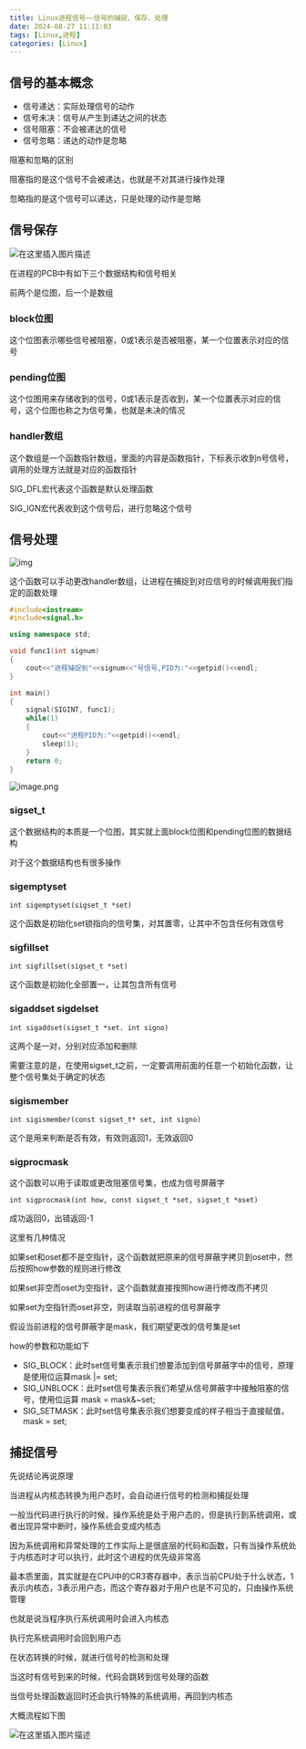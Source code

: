 ```yaml
---
title: Linux进程信号——信号的捕捉、保存、处理
date: 2024-08-27 11:11:03
tags: [Linux,进程]
categories: [Linux]
---
```


## 信号的基本概念

* 信号递达：实际处理信号的动作
* 信号未决：信号从产生到递达之间的状态
* 信号阻塞：不会被递达的信号
* 信号忽略：递达的动作是忽略

阻塞和忽略的区别

阻塞指的是这个信号不会被递达，也就是不对其进行操作处理

忽略指的是这个信号可以递达，只是处理的动作是忽略

## 信号保存

![在这里插入图片描述](https://i-blog.csdnimg.cn/blog_migrate/4165c32bc76f99bbc48c4ff46ba938b2.png)

在进程的PCB中有如下三个数据结构和信号相关

前两个是位图，后一个是数组

### block位图

这个位图表示哪些信号被阻塞，0或1表示是否被阻塞，某一个位置表示对应的信号

### pending位图

这个位图用来存储收到的信号，0或1表示是否收到，某一个位置表示对应的信号，这个位图也称之为信号集，也就是未决的情况

### handler数组

这个数组是一个函数指针数组，里面的内容是函数指针，下标表示收到n号信号，调用的处理方法就是对应的函数指针

SIG_DFL宏代表这个函数是默认处理函数

SIG_IGN宏代表收到这个信号后，进行忽略这个信号

## 信号处理

![img](https://i-blog.csdnimg.cn/direct/a55cedc223024749808252baa040f964.png#pic_center)

这个函数可以手动更改handler数组，让进程在捕捉到对应信号的时候调用我们指定的函数处理

```cpp
#include<iostream>
#include<signal.h>

using namespace std;

void func1(int signum)
{
    cout<<"进程捕捉到"<<signum<<"号信号,PID为:"<<getpid()<<endl;
}

int main()
{
    signal(SIGINT, func1);
    while(1)
    {
        cout<<"进程PID为:"<<getpid()<<endl;
        sleep(1);
    }
    return 0;
}
```

![image.png](https://s2.loli.net/2024/08/27/VJoBvQZ3LYcb1wK.png)

### sigset_t

这个数据结构的本质是一个位图，其实就上面block位图和pending位图的数据结构

对于这个数据结构也有很多操作

### sigemptyset

`int sigemptyset(sigset_t *set)`

这个函数是初始化set锁指向的信号集，对其置零，让其中不包含任何有效信号

### sigfillset

`int sigfillset(sigset_t *set)`

这个函数是初始化全部置一，让其包含所有信号

### sigaddset sigdelset

`int sigaddset(sigset_t *set. int signo)`

这两个是一对，分别对应添加和删除

需要注意的是，在使用sigset_t之前，一定要调用前面的任意一个初始化函数，让整个信号集处于确定的状态

### sigismember

`int sigismember(const sigset_t* set, int signo)`

这个是用来判断是否有效，有效则返回1，无效返回0

### sigprocmask

这个函数可以用于读取或更改阻塞信号集，也成为信号屏蔽字

`int sigprocmask(int how, const sigset_t *set, sigset_t *oset)`

成功返回0，出错返回-1

这里有几种情况

如果set和oset都不是空指针，这个函数就把原来的信号屏蔽字拷贝到oset中，然后按照how参数的规则进行修改

如果set非空而oset为空指针，这个函数就直接按照how进行修改而不拷贝

如果set为空指针而oset非空，则读取当前进程的信号屏蔽字

假设当前进程的信号屏蔽字是mask，我们期望更改的信号集是set

how的参数和功能如下

* SIG_BLOCK：此时set信号集表示我们想要添加到信号屏蔽字中的信号，原理是使用位运算mask |= set;
* SIG_UNBLOCK：此时set信号集表示我们希望从信号屏蔽字中接触阻塞的信号，使用位运算 mask = mask&~set;
* SIG_SETMASK：此时set信号集表示我们想要变成的样子相当于直接赋值，mask = set;

## 捕捉信号

先说结论再说原理

当进程从内核态转换为用户态时，会自动进行信号的检测和捕捉处理

一般当代码进行执行的时候，操作系统是处于用户态的，但是执行到系统调用，或者出现异常中断时，操作系统会变成内核态

因为系统调用和异常处理的工作实际上是很底层的代码和函数，只有当操作系统处于内核态时才可以执行，此时这个进程的优先级非常高

最本质里面，其实就是在CPU中的CR3寄存器中，表示当前CPU处于什么状态，1表示内核态，3表示用户态，而这个寄存器对于用户也是不可见的，只由操作系统管理

也就是说当程序执行系统调用时会进入内核态

执行完系统调用时会回到用户态

在状态转换的时候，就进行信号的检测和处理

当这时有信号到来的时候，代码会跳转到信号处理的函数

当信号处理函数返回时还会执行特殊的系统调用，再回到内核态

大概流程如下图

![在这里插入图片描述](https://i-blog.csdnimg.cn/blog_migrate/d5892671a476c3c9e9bd69865261b2aa.png)
